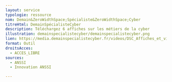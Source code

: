```yaml
---
layout: service
typologie: ressource
nom: Demain&ZeroWidthSpace;Spécialiste&ZeroWidthSpace;Cyber
titreHtml: DemainSpécialisteCyber
description: Téléchargez 6 affiches sur les métiers de la cyber
illustration: demainspecialistecyber/demainspecialistecyber.png
lien: https://media.demainspecialistecyber.fr/videos/DSC_Affiches_et_visuels.zip
format: Outil 
droitsAcces:
  - ACCES_LIBRE
sources:
  - ANSSI
  - Innovation ANSSI

---
```

